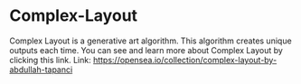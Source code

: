 # Complex-Layout
Complex Layout is a generative art algorithm. This algorithm creates unique outputs each time. You can see and learn more about Complex Layout by clicking this link.
Link: https://opensea.io/collection/complex-layout-by-abdullah-tapanci
